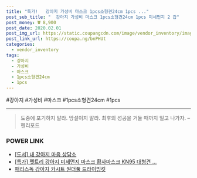```yaml
--- 
title: "특가!   강아지 가성비 마스크 1pcs소형견24cm 1pcs ..." 
post_sub_title: "  강아지 가성비 마스크 1pcs소형견24cm 1pcs 미세먼지 2 갑" 
post_money: ₩ 8,900 
post_date: 2020.02.01 
post_img_url: https://static.coupangcdn.com/image/vendor_inventory/images/2019/03/25/18/1/d619b917-5375-4e32-a72f-aa873ccde813.jpg 
post_link_url: https://coupa.ng/bnPHUt 
categories: 
  - vendor_inventory 
tags: 
  - 강아지 
  - 가성비 
  - 마스크 
  - 1pcs소형견24cm 
  - 1pcs 
--- 
```

  #강아지 #가성비 #마스크 #1pcs소형견24cm #1pcs 
<hr> 

> 도중에 포기하지 말라. 망설이지 말라. 최후의 성공을 거둘 때까지 밀고 나가자. – 헨리포드 


### POWER LINK

* <a href="https://blog.naver.com/an0733/221786478582" target="_blank">[도서] 내 강아지 마음 상담소</a>
* <a href="https://blog.naver.com/sakai111/221792558861" target="_blank">[특가] 펫트리 강아지 미세먼지 마스크 황사마스크 KN95 대형견 ...</a>
* <a href="https://blog.naver.com/fasyy4321/221780335571" target="_blank">패리스독 강아지 카시트 원더풀 드라이빙킷</a>
